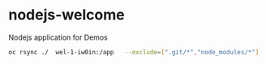 # nodejs-welcome
Nodejs application for Demos

```sh
oc rsync ./  wel-1-iw0in:/app   --exclude=[".git/*","node_modules/*"]  --no-perms=true --watch
```
